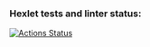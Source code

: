 ### Hexlet tests and linter status:
[![Actions Status](https://github.com/ssssank/rails-project-63/workflows/hexlet-check/badge.svg)](https://github.com/ssssank/rails-project-63/actions)